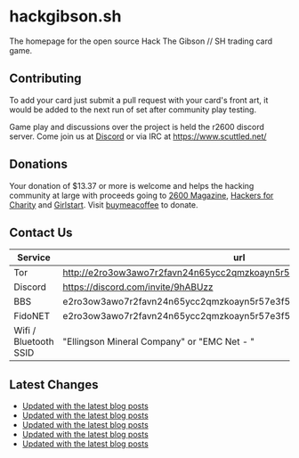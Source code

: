# hackgibson.sh
The homepage for the open source Hack The Gibson // SH trading card game.


## Contributing

To add your card just submit a pull request with your card's front art, it would be added to the next run of set after community play testing.

Game play and discussions over the project is held the r2600 discord server. Come join us at [Discord](https://discord.com/invite/9hABUzz) or via IRC at https://www.scuttled.net/


## Donations

Your donation of $13.37 or more is welcome and helps the hacking community at large with proceeds going to [2600 Magazine](https://2600.com/), [Hackers for Charity](https://hackersforcharity.org) and [Girlstart](https://girlstart.org).  Visit [buymeacoffee](https://www.buymeacoffee.com/hackgibson.sh) to donate.


## Contact Us

Service | url
-|-
Tor | http://e2ro3ow3awo7r2favn24n65ycc2qmzkoayn5r57e3f56nvjwdcgg32ad.onion
Discord | https://discord.com/invite/9hABUzz
BBS | e2ro3ow3awo7r2favn24n65ycc2qmzkoayn5r57e3f56nvjwdcgg32ad.onion:23
FidoNET | e2ro3ow3awo7r2favn24n65ycc2qmzkoayn5r57e3f56nvjwdcgg32ad.onion:24554
Wifi / Bluetooth SSID | "Ellingson Mineral Company" or "EMC Net - <fidonet address>"

## Latest Changes
<!-- BLOG-POST-LIST:START -->
- [Updated with the latest blog posts](https://github.com/DFW2600/hackgibson.sh/commit/00bb1013c9dc149b5f5a3898b5f1ae01c1076396)
- [Updated with the latest blog posts](https://github.com/DFW2600/hackgibson.sh/commit/17a7f53a7428138e2d860a5b6260f4f9075f4e59)
- [Updated with the latest blog posts](https://github.com/DFW2600/hackgibson.sh/commit/75239f9aa04ce5d99ecd6ebb7e3969325d6d11df)
- [Updated with the latest blog posts](https://github.com/DFW2600/hackgibson.sh/commit/d7e0d917789003bd230c52a1dfad67c8a08e3743)
- [Updated with the latest blog posts](https://github.com/DFW2600/hackgibson.sh/commit/c96336d367ba1204ebe0068c357fafb3c122cc92)
<!-- BLOG-POST-LIST:END -->
